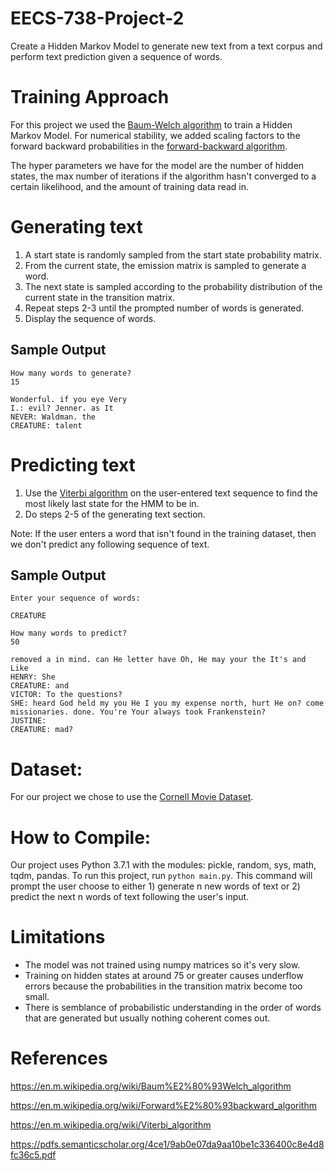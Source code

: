 # EECS-738-Project-2
Create a Hidden Markov Model to generate new text from a text corpus and perform text prediction given a sequence of words. 

# Training Approach
For this project we used the [Baum-Welch algorithm](https://en.m.wikipedia.org/wiki/Baum%E2%80%93Welch_algorithm) to train a Hidden Markov Model. For numerical stability, we added scaling factors to the forward backward probabilities in the [forward-backward algorithm](https://en.m.wikipedia.org/wiki/Forward%E2%80%93backward_algorithm).

The hyper parameters we have for the model are the number of hidden states, the max number of iterations if the algorithm hasn't converged to a certain likelihood, and the amount of training data read in.

# Generating text
1) A start state is randomly sampled from the start state probability matrix.
2) From the current state, the emission matrix is sampled to generate a word.
3) The next state is sampled according to the probability distribution of the current state in the transition matrix.
4) Repeat steps 2-3 until the prompted number of words is generated.
5) Display the sequence of words.

## Sample Output
```
How many words to generate?
15

Wonderful. if you eye Very
I.: evil? Jenner. as It 
NEVER: Waldman. the 
CREATURE: talent
```

# Predicting text
1) Use the [Viterbi algorithm](https://en.m.wikipedia.org/wiki/Viterbi_algorithm) on the user-entered text sequence to find the most likely last state for the HMM to be in.
2) Do steps 2-5 of the generating text section.

Note: If the user enters a word that isn't found in the training dataset, then we don't predict any following sequence of text.

## Sample Output
```
Enter your sequence of words: 

CREATURE

How many words to predict? 
50

removed a in mind. can He letter have Oh, He may your the It's and Like 
HENRY: She 
CREATURE: and 
VICTOR: To the questions? 
SHE: heard God held my you He I you my expense north, hurt He on? come missionaries. done. You're Your always took Frankenstein? 
JUSTINE: 
CREATURE: mad?
```
# Dataset:
For our project we chose to use the [Cornell Movie Dataset](http://www.cs.cornell.edu/~cristian/Cornell_Movie-Dialogs_Corpus.html).

# How to Compile:
Our project uses Python 3.7.1 with the modules: pickle, random, sys, math, tqdm, pandas.
To run this project, run `python main.py`. This command will prompt the user choose
to either 1) generate n new words of text or 2) predict the next n words
of text following the user's input. 

# Limitations
- The model was not trained using numpy matrices so it's very slow. 
- Training on hidden states at around 75 or greater causes underflow errors because the probabilities in the transition matrix become too small.
- There is semblance of probabilistic understanding in the order of words that are generated but usually nothing coherent comes out.

# References 
https://en.m.wikipedia.org/wiki/Baum%E2%80%93Welch_algorithm

https://en.m.wikipedia.org/wiki/Forward%E2%80%93backward_algorithm

https://en.m.wikipedia.org/wiki/Viterbi_algorithm

https://pdfs.semanticscholar.org/4ce1/9ab0e07da9aa10be1c336400c8e4d8fc36c5.pdf
